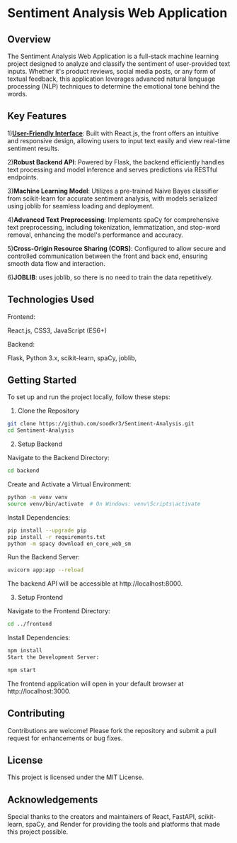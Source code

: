# Sentiment Analysis Web Application

## Overview
The Sentiment Analysis Web Application is a full-stack machine learning project designed to analyze and classify the sentiment of user-provided text inputs. Whether it's product reviews, social media posts, or any form of textual feedback, this application leverages advanced natural language processing (NLP) techniques to determine the emotional tone behind the words.

## Key Features
1)<u>**User-Friendly Interface**</u>: Built with React.js, the front offers an intuitive and responsive design, allowing users to input text easily and view real-time sentiment results.

2)**Robust Backend API**: Powered by Flask, the backend efficiently handles text processing and model inference and serves predictions via RESTful endpoints.

3)**Machine Learning Model**: Utilizes a pre-trained Naive Bayes classifier from scikit-learn for accurate sentiment analysis, with models serialized using joblib for seamless loading and deployment.

4)**Advanced Text Preprocessing**: Implements spaCy for comprehensive text preprocessing, including tokenization, lemmatization, and stop-word removal, enhancing the model's performance and accuracy.

5)**Cross-Origin Resource Sharing (CORS)**: Configured to allow secure and controlled communication between the front and back end, ensuring smooth data flow and interaction.

6)**JOBLIB**: uses joblib, so there is no need to train the data repetitively.

## Technologies Used
Frontend:

React.js,
 CSS3,
 JavaScript (ES6+)

Backend:

Flask,
 Python 3.x,
 scikit-learn,
 spaCy,
 joblib,


## Getting Started
To set up and run the project locally, follow these steps:

1. Clone the Repository

```bash
git clone https://github.com/soodkr3/Sentiment-Analysis.git
cd Sentiment-Analysis
```

2. Setup Backend

Navigate to the Backend Directory:

```bash
cd backend
```
Create and Activate a Virtual Environment:

```bash
python -m venv venv
source venv/bin/activate  # On Windows: venv\Scripts\activate
```

Install Dependencies:

```bash
pip install --upgrade pip
pip install -r requirements.txt
python -m spacy download en_core_web_sm
```
Run the Backend Server:

```bash
uvicorn app:app --reload
```
The backend API will be accessible at http://localhost:8000.

3. Setup Frontend
   
Navigate to the Frontend Directory:

```bash
cd ../frontend
```
Install Dependencies:

```bash
npm install
Start the Development Server:
```

```bash
npm start
```
The frontend application will open in your default browser at http://localhost:3000.

## Contributing
Contributions are welcome! Please fork the repository and submit a pull request for enhancements or bug fixes.

## License
This project is licensed under the MIT License.

## Acknowledgements
Special thanks to the creators and maintainers of React, FastAPI, scikit-learn, spaCy, and Render for providing the tools and platforms that made this project possible.


